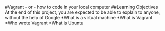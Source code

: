 #Vagrant - or - how to code in your local computer
##Learning Objectives
At the end of this project, you are expected to be able to explain to anyone, without the help of Google
*What is a virtual machine
*What is Vagrant
*Who wrote Vagrant
*What is Ubuntu

